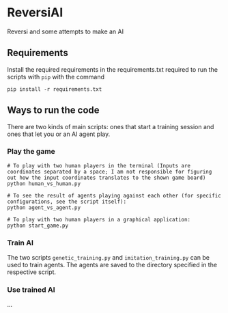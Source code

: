 # ReversiAI

Reversi and some attempts to make an AI

## Requirements

Install the required requirements in the requirements.txt required to run the scripts with `pip` with the command

`pip install -r requirements.txt`

## Ways to run the code

There are two kinds of main scripts: ones that start a training session and ones that let you or an AI agent play.

### Play the game

```
# To play with two human players in the terminal (Inputs are coordinates separated by a space; I am not responsible for figuring out how the input coordinates translates to the shown game board)
python human_vs_human.py

# To see the result of agents playing against each other (for specific configurations, see the script itself):
python agent_vs_agent.py

# To play with two human players in a graphical application:
python start_game.py
```

### Train AI

The two scripts `genetic_training.py` and `imitation_training.py` can be used to train agents. The agents are saved to the directory specified in the respective script.

### Use trained AI

...